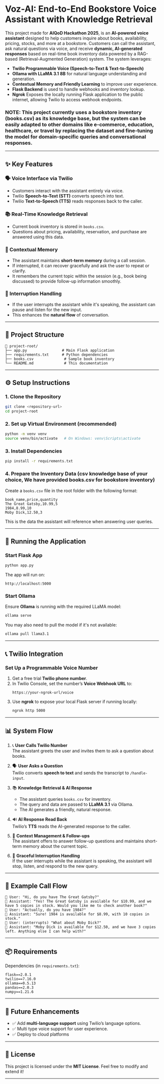 # Voz-AI: End-to-End Bookstore Voice Assistant with Knowledge Retrieval

This project made for **AIQoD Hackathon 2025**, is an **AI-powered voice assistant** designed to help customers inquire about books, availability, pricing, stocks, and more at a bookstore. Customers can call the assistant, ask natural questions via voice, and receive **dynamic, AI-generated responses** based on real-time book inventory data powered by a RAG-based (Retrieval-Augmented Generation) system. The system leverages:

- **Twilio Programmable Voice (Speech-to-Text & Text-to-Speech)**
- **Ollama with LLaMA 3.1 8B** for natural language understanding and generation.
- **Contextual Memory and Friendly Learning** to improve user experience.
- **Flask Backend** is used to handle webhooks and inventory lookup.
- **Ngrok** Exposes the locally running Flask application to the public internet, allowing Twilio to access webhook endpoints.

### NOTE: This project currently uses a bookstore inventory (books.csv) as its knowledge base, but the system can be easily adapted to other domains like e-commerce, education, healthcare, or travel by replacing the dataset and fine-tuning the model for domain-specific queries and conversational responses.
---

## ✨ Key Features

### 🗣️ Voice Interface via Twilio
- Customers interact with the assistant entirely via voice.
- Twilio **Speech-to-Text (STT)** converts speech into text.
- Twilio **Text-to-Speech (TTS)** reads responses back to the caller.

### 📚 Real-Time Knowledge Retrieval
- Current book inventory is stored in `books.csv`.
- Questions about pricing, availability, reservation, and purchase are answered using this data.

### 🧠 Contextual Memory
- The assistant maintains **short-term memory** during a call session.
- If interrupted, it can recover gracefully and ask the user to repeat or clarify.
- It remembers the current topic within the session (e.g., book being discussed) to provide follow-up information smoothly.

### 🚪 Interruption Handling
- If the user interrupts the assistant while it's speaking, the assistant can pause and listen for the new input.
- This enhances the **natural flow** of conversation.

---

## 📂 Project Structure

```
📂 project-root/
├── app.py                # Main Flask application
├── requirements.txt      # Python dependencies
├── books.csv              # Sample book inventory
└── README.md              # This documentation
```

---

## ⚙️ Setup Instructions

### 1. Clone the Repository

```bash
git clone <repository-url>
cd project-root
```

### 2. Set up Virtual Environment (recommended)

```bash
python -m venv venv
source venv/bin/activate   # On Windows: venv\Scripts\activate
```

### 3. Install Dependencies

```bash
pip install -r requirements.txt
```

### 4. Prepare the Inventory Data (csv knowledge base of your choice, We have provided books.csv for bookstore inventory)

Create a `books.csv` file in the root folder with the following format:

```csv
book_name,price,quantity
The Great Gatsby,10.99,5
1984,8.99,10
Moby Dick,12.50,3
```

This is the data the assistant will reference when answering user queries.

---

## 🏃 Running the Application

### Start Flask App
```bash
python app.py
```

The app will run on:
```
http://localhost:5000
```

### Start Ollama
Ensure **Ollama** is running with the required LLaMA model:
```bash
ollama serve
```
You may also need to pull the model if it's not available:
```bash
ollama pull llama3.1
```

---

## 📞 Twilio Integration

### Set Up a Programmable Voice Number
1. Get a free trial **Twilio phone number**.
2. In Twilio Console, set the number’s **Voice Webhook URL** to:
    ```
    https://your-ngrok-url/voice
    ```
3. Use **ngrok** to expose your local Flask server if running locally:
    ```bash
    ngrok http 5000
    ```

---

## 📊 System Flow

1. 📞 **User Calls Twilio Number**  
   The assistant greets the user and invites them to ask a question about books.

2. 🗣️ **User Asks a Question**  
   Twilio converts **speech to text** and sends the transcript to `/handle-input`.

3. 📚 **Knowledge Retrieval & AI Response**  
   - The assistant queries `books.csv` for inventory.
   - The query and data are passed to **LLaMA 3.1** via Ollama.
   - The AI generates a friendly, natural response.

4. 🔊 **AI Response Read Back**  
   Twilio’s **TTS** reads the AI-generated response to the caller.

5. 🔄 **Context Management & Follow-ups**  
   The assistant offers to answer follow-up questions and maintains short-term memory about the current topic.

6. 🚪 **Graceful Interruption Handling**  
   If the user interrupts while the assistant is speaking, the assistant will stop, listen, and respond to the new query.

---



## 🔧 Example Call Flow

```
👤 User: "Hi, do you have The Great Gatsby?"
🤖 Assistant: "Yes! The Great Gatsby is available for $10.99, and we have 5 copies in stock. Would you like me to check another book?"
👤 User: "Actually, do you have 1984?"
🤖 Assistant: "Sure! 1984 is available for $8.99, with 10 copies in stock."
👤 User: (interrupts) "What about Moby Dick?"
🤖 Assistant: "Moby Dick is available for $12.50, and we have 3 copies left. Anything else I can help with?"
```

---

## 📦 Requirements

Dependencies (in `requirements.txt`):
```
flask==2.0.1
twilio==7.16.0
ollama==0.5.13
pandas==2.0.3
numpy==1.21.6
```

---

## 🚀 Future Enhancements

- ✅ Add **multi-language support** using Twilio’s language options.
- ✅ Multi type voice support for user experience.
- ✅ Deploy to cloud platforms 

---

## 📝 License

This project is licensed under the **MIT License**. Feel free to modify and extend it!

---

